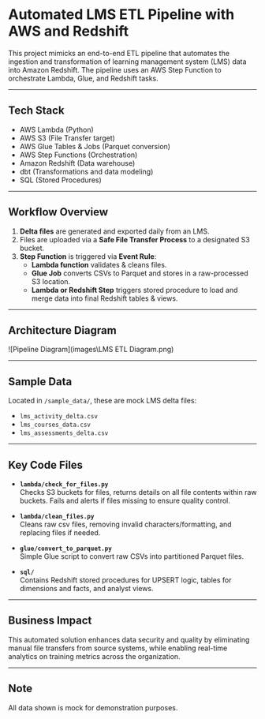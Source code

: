 # Automated LMS ETL Pipeline with AWS and Redshift

This project mimicks an end-to-end ETL pipeline that automates the ingestion and transformation of learning management system (LMS) data into Amazon Redshift. The pipeline uses an AWS Step Function to orchestrate Lambda, Glue, and Redshift tasks.

---

## Tech Stack
- AWS Lambda (Python)
- AWS S3 (File Transfer target)
- AWS Glue Tables & Jobs (Parquet conversion)
- AWS Step Functions (Orchestration)
- Amazon Redshift (Data warehouse)
- dbt (Transformations and data modeling)
- SQL (Stored Procedures)

---

## Workflow Overview

1. **Delta files** are generated and exported daily from an LMS.
2. Files are uploaded via a **Safe File Transfer Process** to a designated S3 bucket.
3. **Step Function** is triggered via **Event Rule**:
   - **Lambda function** validates & cleans files.
   - **Glue Job** converts CSVs to Parquet and stores in a raw-processed S3 location.
   - **Lambda or Redshift Step** triggers stored procedure to load and merge data into final Redshift tables & views.

---

## Architecture Diagram
![Pipeline Diagram](images\LMS ETL Diagram.png)

---

## Sample Data
Located in `/sample_data/`, these are mock LMS delta files:
- `lms_activity_delta.csv`
- `lms_courses_data.csv`
- `lms_assessments_delta.csv`

---

## Key Code Files

- **`lambda/check_for_files.py`**  
  Checks S3 buckets for files, returns details on all file contents within raw buckets. Fails and alerts if files missing to ensure quality control.

- **`lambda/clean_files.py`**  
  Cleans raw csv files, removing invalid characters/formatting, and replacing files if needed.

- **`glue/convert_to_parquet.py`**  
  Simple Glue script to convert raw CSVs into partitioned Parquet files.

- **`sql/`**  
  Contains Redshift stored procedures for UPSERT logic, tables for dimensions and facts, and analyst views.

---

## Business Impact
This automated solution enhances data security and quality by eliminating manual file transfers from source systems, while enabling real-time analytics on training metrics across the organization.

---

## Note
All data shown is mock for demonstration purposes.
